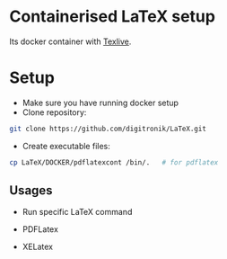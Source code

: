 # Containerised LaTeX setup
Its docker container with [Texlive](http://www.tug.org/texlive/).

# Setup
- Make sure you have running docker setup
- Clone repository:
```bash
git clone https://github.com/digitronik/LaTeX.git
```
- Create executable files:
```bash
cp LaTeX/DOCKER/pdflatexcont /bin/.   # for pdflatex
```

## Usages
- Run specific LaTeX command

- PDFLatex

- XELatex
